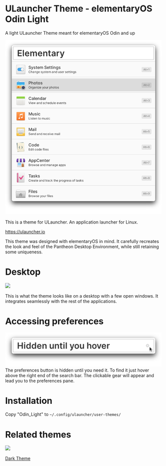 # ULauncher Theme - elementaryOS Odin Light

A light ULauncher Theme meant for elementaryOS Odin and up

<img src="https://github.com/heidefinnischen/ULauncher-elementary_Light_Theme/blob/main/Resources/preview.png" width="600" />

This is a theme for ULauncher. An application launcher for Linux. 

https://ulauncher.io

This theme was designed with elementaryOS in mind. It carefully recreates the look and feel of the Pantheon Desktop Environment, while still retaining some uniqueness.

# Desktop

<img src="https://github.com/heidefinnischen/ULauncher-elementary_Light_Theme/blob/main/Resources/desktop-light.png?raw=true"/>

This is what the theme looks like on a desktop with a few open windows. It integrates seamlessly with the rest of the applications.

# Accessing preferences

<img src="https://github.com/heidefinnischen/ULauncher-elementary_Light_Theme/blob/main/Resources/hidden_preferences.png" width="600" />
The preferences button is hidden until you need it. To find it just hover above the right end of the search bar. The clickable gear will appear and lead you to the preferences pane.

# Installation

Copy "Odin_Light" to  `~/.config/ulauncher/user-themes/`

# Related themes

<a href="https://github.com/heidefinnischen/ULauncher-elementary_Dark_Theme">
<img src="hhttps://github.com/heidefinnischen/ULauncher-elementary_Dark_Theme/blob/main/Resources/preview.png" width="300"/> 
</a>

<br>

<a href="https://github.com/heidefinnischen/ULauncher-elementary_Dark_Theme"> Dark Theme </a>
